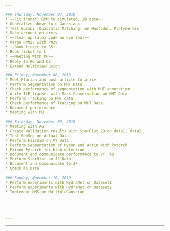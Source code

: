 ```yaml
---

### Thursday, November 07, 2019
* ~~Fit (*One*) GMM to simulated, 2D data~~
* Generalize above to n Gaussians
* Test Gurobi (Quadratic Matching) on Mastodon, Platynereis
* Make account on arxiv
* ~~Clean up latex code on overleaf~~
* Merge PPN2V with PN2V
* ~~Book ticket to SS~~
* Book ticket to L
* ~~Meeting With MP~~
* Reply to KG and DS
* Extend MultiViewFusion

### Friday, November 08, 2019
* Meet Florian and push article to arxiv
* Perform Segmentation on MHT Data
* Check performance of segmentation with MHT annotation
* Write ILP tracker with Mass Conservation on MHT Data
* Perform Tracking on MHT data
* Check performance of Tracking on MHT Data
* Document performance
* Meeting with MB

### Saturday, November 09, 2019
* Meeting with AG
* Create validation results with StarDist 2D on data1, data2
* Test GenSeg on Actual Data
* Perform FairSim on VY Data
* Perform Segmentation of Myson and Actin with Pytorch
* Extend Pytorch for blob detection
* Document and communicate performance to VY, AB
* Perform StarDist on JF Data
* Document and Communicate to JF
* Check KK Data

### Sunday, November 10, 2019
* Perform experiments with HydraNet on Dataset1
* Perform experiments with HydraNet on Dataset2
* Implement NMS on MultipleGaussian





---
```


---

